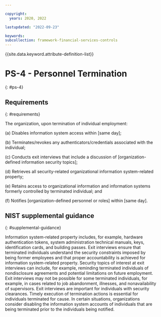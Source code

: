 ```yaml
---

copyright:
  years: 2020, 2022

lastupdated: "2022-09-23"

keywords: 
subcollection: framework-financial-services-controls
---
```


{{site.data.keyword.attribute-definition-list}}

# PS-4 - Personnel Termination
{: #ps-4}

## Requirements
{: #requirements}

The organization, upon termination of individual employment:

(a) Disables information system access within [same day];

(b) Terminates/revokes any authenticators/credentials associated with the individual;

(c) Conducts exit interviews that include a discussion of [organization-defined information security topics];

(d) Retrieves all security-related organizational information system-related property;

(e) Retains access to organizational information and information systems formerly controlled by terminated individual; and

(f) Notifies [organization-defined personnel or roles] within [same day].

## NIST supplemental guidance
{: #supplemental-guidance}

Information system-related property includes, for example, hardware authentication tokens, system administration technical manuals, keys, identification cards, and building passes. Exit interviews ensure that terminated individuals understand the security constraints imposed by being former employees and that proper accountability is achieved for information system-related property. Security topics of interest at exit interviews can include, for example, reminding terminated individuals of nondisclosure agreements and potential limitations on future employment. Exit interviews may not be possible for some terminated individuals, for example, in cases related to job abandonment, illnesses, and nonavailability of supervisors. Exit interviews are important for individuals with security clearances. Timely execution of termination actions is essential for individuals terminated for cause. In certain situations, organizations consider disabling the information system accounts of individuals that are being terminated prior to the individuals being notified.

